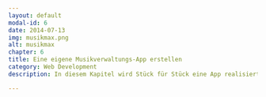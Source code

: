 ```yaml
---
layout: default
modal-id: 6
date: 2014-07-13
img: musikmax.png
alt: musikmax
chapter: 6
title: Eine eigene Musikverwaltungs-App erstellen
category: Web Development
description: In diesem Kapitel wird Stück für Stück eine App realisiert, die die eigene Musiksammlung katalogisieren kann. Von einer kurzen Konzeptionsphase, über das Erstellen des Navigationskonzepts und dem Aufbau der Grundstruktur, bis hin zur Einbindung eines Cordova-Plugins wird hier alles erklärt. Den kompletten Quellcode der App gibt es auf GitHub!

---
```

